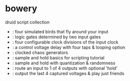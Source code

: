 # bowery
druid script collection

- [](boids.lua): four simulated birds that fly around your input
- [](booleanlogic.lua): logic gates determined by two input gates
- [](clockdiv.lua): four configurable clock divisions of the input clock
- [](cvdelay.lua): a control voltage delay with four taps & looping option
- [](gingerbread.lua): clocked chaos generators
- [](samplehold-basic.lua): sample and hold basics for scripting tutorial
- [](samplehold.lua): sample and hold with quantization & randomness
- [](seqswitch.lua): route an input to 1 of 4 outputs with optional 'hold'
- [](shiftregister.lua): output the last 4 captured voltages & play just friends
